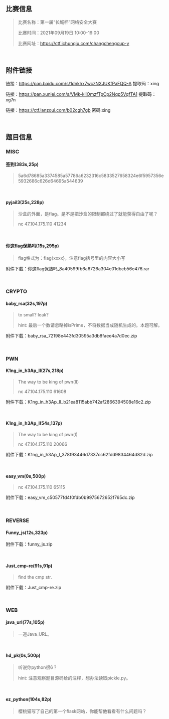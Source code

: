 ## 比赛信息

> 比赛名称：第一届“长城杯”网络安全大赛
>
> 比赛时间：2021年09月19日 10:00-16:00
>
> 比赛网址：https://ctf.ichunqiu.com/changchengcup-y

<br/>

## 附件链接

链接：https://pan.baidu.com/s/1dnkhx7wczNXJUKfPaFQQ-A 提取码：xing

链接：https://pan.xunlei.com/s/VMk-kiIOmzfTpCp2Nqp5VqfTA1 提取码：xg7n

链接：https://ctf.lanzoui.com/b02cgh7gb 密码:xing

<br/>

## 题目信息

### MISC

#### 签到(383s,25p)

> 5a6d78685a3374585a57786a6232316c5833527658324e6f5957356e5932686c626d64695a544639

<br/>

#### pyjail3(25s,228p)

> 沙盒的外面，是flag。是不是把沙盒的限制都绕过了就能获得自由了呢？
>
> nc 47.104.175.110 41234

<br/>

#### 你这flag保熟吗(15s,295p)

> flag格式为：flag{xxxx}，注意flag括号里的内容大小写

附件下载：你这flag保熟吗_8a40599fb6a6726a304c01dbcb56e476.rar

<br/>

### CRYPTO

#### baby_rsa(32s,197p)

> to small? leak?
>
> hint: 最后一个数请忽略掉isPrime，不将数据当成随机生成的。本题可解。

附件下载：baby_rsa_72198e443fd30595a3db8faee4a7d0ec.zip

<br/>

### PWN

#### K1ng_in_h3Ap_II(27s,218p)

> The way to be king of pwn(II)
>
> nc 47.104.175.110 61608

附件下载：K1ng_in_h3Ap_II_b21ea8115abb742af2866394508e16c2.zip

<br/>

#### K1ng_in_h3Ap_I(54s,137p)

> The way to be king of pwn(I)
>
> nc 47.104.175.110 20066

附件下载：K1ng_in_h3Ap_I_378f93446d7337cc62fdd9834464d82d.zip

<br/>

#### easy_vm(0s,500p)

> nc 47.104.175.110 65115

附件下载：easy_vm_c50577fd4f0fdb0b9975672652f765dc.zip

<br/>

### REVERSE

#### Funny_js(12s,323p)

附件下载：funny_js.zip

<br/>

#### Just_cmp-re(91s,91p)

> find the cmp str.

附件下载：Just_cmp-re.zip

<br/>

### WEB

#### java_url(77s,105p)

> 一道Java_URL。

<br/>

#### hd_pk(0s,500p)

> 听说你python很6？
>
> hint: 注意观察题目源码给的注释，想办法读取pickle.py。

<br/>

#### ez_python(104s,82p)

> 樱桃猫写了自己的第一个flask网站，你能帮他看看有什么问题吗？

